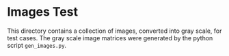 # Images Test

This directory contains a collection of images, converted into gray scale, for
test cases. The gray scale image matrices were generated by the python script
`gen_images.py`.
